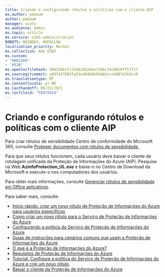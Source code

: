 ```yaml
---
title: Criando e configurando rótulos e políticas com o cliente AIP
ms.author: pebaum
author: pebaum
manager: scotv
ms.audience: Admin
ms.topic: article
ms.service: o365-administration
ROBOTS: NOINDEX, NOFOLLOW
localization_priority: Normal
ms.collection: Adm_O365
ms.custom:
- "9002266"
- "4538"
ms.openlocfilehash: 588228e1f1743625b24ee7188c74c0029ff57717
ms.sourcegitcommit: a097d1f8915a31ed8460b5b68dccc8d87e563cc0
ms.translationtype: MT
ms.contentlocale: pt-BR
ms.lasthandoff: 09/22/2021
ms.locfileid: "59475924"
---
```

# <a name="creating-and-configuring-labels-and-policies-with-aip-client"></a>Criando e configurando rótulos e políticas com o cliente AIP

Para criar rótulos de sensibilidade Centro de conformidade do Microsoft 365, consulte [Proteger documentos com rótulos de sensibilidade.](https://docs.microsoft.com/microsoft-365/business-video/create-sensitivity-labels)

Para que seus rótulos funcionem, cada usuário deve baixar o cliente de rotulagem unificada da Proteção de Informações do Azure (AIP). Pesquise na Web **AzinfoProtection_UL.exe** e baixe-o no Centro de Download da Microsoft e execute-o nos computadores dos usuários.

Para obter mais informações, consulte [Gerenciar rótulos de sensibilidade em Office aplicativos](https://docs.microsoft.com/microsoft-365/compliance/sensitivity-labels-office-apps).

Para saber mais, consulte: 

- [Início rápido: criar um novo rótulo de Proteção de Informações do Azure para usuários específicos](https://docs.microsoft.com/azure/information-protection/quickstart-label-specificusers)
- [Como criar um novo rótulo para o Serviço de Proteção de Informações do Azure](https://docs.microsoft.com/azure/information-protection/configure-policy-new-label)
- [Configurando a política do Serviço de Proteção de Informações do Azure](https://docs.microsoft.com/azure/information-protection/configure-policy)
- [Guias de instruções para cenários comuns que usam a Proteção de Informações do Azure](https://docs.microsoft.com/azure/information-protection/how-to-guides)
- [O que é a Proteção de Informações do Azure?](https://docs.microsoft.com/azure/information-protection/what-is-information-protection)
- [Requisitos de Proteção de Informações do Azure](https://docs.microsoft.com/azure/information-protection/requirements)
- [Tutorial: Configure a política do Serviço de Proteção de Informações do Azure e crie um novo rótulo](https://docs.microsoft.com/azure/information-protection/infoprotect-quick-start-tutorial).
- [Baixar o cliente da Proteção de Informações do Azure](https://www.microsoft.com/download/details.aspx?id=53018)

